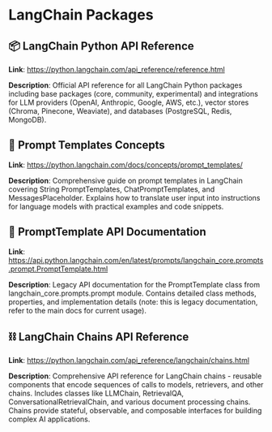 # LangChain Packages

## 📦 LangChain Python API Reference
**Link**: https://python.langchain.com/api_reference/reference.html

**Description**: Official API reference for all LangChain Python packages including base packages (core, community, experimental) and integrations for LLM providers (OpenAI, Anthropic, Google, AWS, etc.), vector stores (Chroma, Pinecone, Weaviate), and databases (PostgreSQL, Redis, MongoDB).

## 📝 Prompt Templates Concepts
**Link**: https://python.langchain.com/docs/concepts/prompt_templates/

**Description**: Comprehensive guide on prompt templates in LangChain covering String PromptTemplates, ChatPromptTemplates, and MessagesPlaceholder. Explains how to translate user input into instructions for language models with practical examples and code snippets.

## 🔧 PromptTemplate API Documentation
**Link**: https://api.python.langchain.com/en/latest/prompts/langchain_core.prompts.prompt.PromptTemplate.html

**Description**: Legacy API documentation for the PromptTemplate class from langchain_core.prompts.prompt module. Contains detailed class methods, properties, and implementation details (note: this is legacy documentation, refer to the main docs for current usage).

## ⛓️ LangChain Chains API Reference
**Link**: https://python.langchain.com/api_reference/langchain/chains.html

**Description**: Comprehensive API reference for LangChain chains - reusable components that encode sequences of calls to models, retrievers, and other chains. Includes classes like LLMChain, RetrievalQA, ConversationalRetrievalChain, and various document processing chains. Chains provide stateful, observable, and composable interfaces for building complex AI applications.

